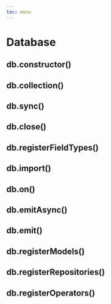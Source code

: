 ```yaml
---
toc: menu
---
```


# Database

## db.constructor()
## db.collection()
## db.sync()
## db.close()
## db.registerFieldTypes()
## db.import()
## db.on()
## db.emitAsync()
## db.emit()
## db.registerModels()
## db.registerRepositories()
## db.registerOperators()
